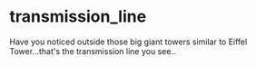 # transmission_line
Have you noticed outside those big giant towers similar to Eiffel Tower...that's the transmission line you see..
